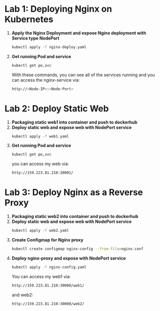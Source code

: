 # Lab 1: Deploying Nginx on Kubernetes
1. **Apply the Nginx Deployment and expose Nginx deployment with Service type NodePort**
    ```bash
    kubectl apply -f nginx-deploy.yaml
    ```
2. **Get running Pod and service**
    ```bash
    kubectl get po,svc 
    ```
    With these commands, you can see all of the services running and you can access the nginx-service via:
    ```bash
    http://<Node-IP>:<Node-Port>
    ```

# Lab 2: Deploy Static Web

1. **Packaging static web1 into container and push to dockerhub**
2. **Deploy static web and expose web with NodePort service**
    ```bash
    kubectl apply -f web1.yaml
    ```
3. **Get running Pod and service**
    ```bash
    kubectl get po,svc 
    ```
    you can access my web via:
    ```bash
    http://159.223.81.210:30001/
    ```

# Lab 3: Deploy Nginx as a Reverse Proxy

1. **Packaging static web2 into container and push to dockerhub**
2. **Deploy static web and expose web with NodePort service**
    ```bash
    kubectl apply -f web2.yaml
    ```
3. **Create Configmap for Nginx proxy**
    ```bash
    kubectl create configmap nginx-config --from-file=nginx.conf
    ```
4. **Deploy nginx-proxy and expose with NodePort service**
    ```bash
    kubectl apply -f nginx-config.yaml
    ```
    You can access my web1 via:
    ```bash
    http://159.223.81.210:30000/web1/
    ```
    and web2:
    ```bash
    http://159.223.81.210:30000/web2/
    ```
